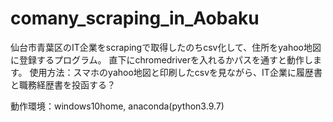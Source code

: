 # comany_scraping_in_Aobaku
仙台市青葉区のIT企業をscrapingで取得したのちcsv化して、住所をyahoo地図に登録するプログラム。
直下にchromedriverを入れるかパスを通すと動作します。
使用方法：スマホのyahoo地図と印刷したcsvを見ながら、IT企業に履歴書と職務経歴書を投函する？

動作環境：windows10home, anaconda(python3.9.7)
